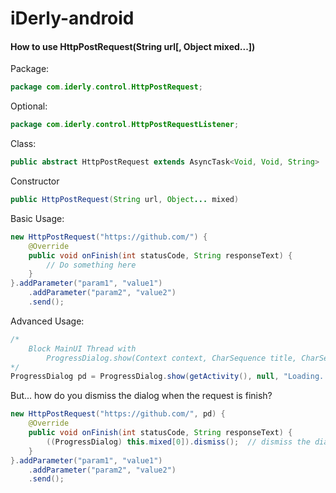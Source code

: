 # iDerly-android

#### How to use HttpPostRequest(String url[, Object mixed...])

Package:
```java
package com.iderly.control.HttpPostRequest;
```

Optional:
```java
package com.iderly.control.HttpPostRequestListener;
```

Class:
```java
public abstract HttpPostRequest extends AsyncTask<Void, Void, String>
```

Constructor
```java
public HttpPostRequest(String url, Object... mixed)
```

Basic Usage:
```java
new HttpPostRequest("https://github.com/") {
    @Override
    public void onFinish(int statusCode, String responseText) {
        // Do something here
    }
}.addParameter("param1", "value1")
    .addParameter("param2", "value2")
    .send();
```

Advanced Usage:
```java
/*
    Block MainUI Thread with
        ProgressDialog.show(Context context, CharSequence title, CharSequence message, bool indeterminate)
*/
ProgressDialog pd = ProgressDialog.show(getActivity(), null, "Loading...", true);
```

But... how do you dismiss the dialog when the request is finish?

```java
new HttpPostRequest("https://github.com/", pd) {
    @Override
    public void onFinish(int statusCode, String responseText) {
        ((ProgressDialog) this.mixed[0]).dismiss();  // dismiss the dialog, releasing the block in MainUI Thread
    }
}.addParameter("param1", "value1")
    .addParameter("param2", "value2")
    .send();
```
